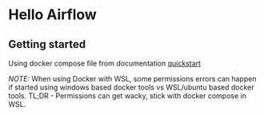 # Hello Airflow

## Getting started

Using docker compose file from documentation [quickstart](https://airflow.apache.org/docs/apache-airflow/stable/start/docker.html#docker-compose-yaml)

_NOTE:_ When using Docker with WSL, some permissions errors can happen if started using windows based docker tools vs WSL/ubuntu based docker tools. TL;DR - Permissions can get wacky, stick with docker compose in WSL.